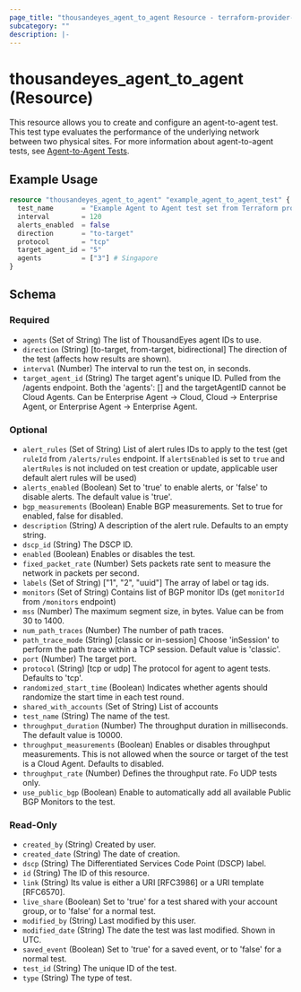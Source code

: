 ```yaml
---
page_title: "thousandeyes_agent_to_agent Resource - terraform-provider-thousandeyes"
subcategory: ""
description: |-
---
```


# thousandeyes_agent_to_agent (Resource)

This resource allows you to create and configure an agent-to-agent test. This test type evaluates the performance of the underlying network between two physical sites. For more information about agent-to-agent tests, see [Agent-to-Agent Tests](https://docs.thousandeyes.com/product-documentation/internet-and-wan-monitoring/tests#agent-to-agent-test).

## Example Usage

```terraform
resource "thousandeyes_agent_to_agent" "example_agent_to_agent_test" {
  test_name       = "Example Agent to Agent test set from Terraform provider"
  interval        = 120
  alerts_enabled  = false
  direction       = "to-target"
  protocol        = "tcp"
  target_agent_id = "5"
  agents          = ["3"] # Singapore
}
```

<!-- schema generated by tfplugindocs -->
## Schema

### Required

- `agents` (Set of String) The list of ThousandEyes agent IDs to use.
- `direction` (String) [to-target, from-target, bidirectional] The direction of the test (affects how results are shown).
- `interval` (Number) The interval to run the test on, in seconds.
- `target_agent_id` (String) The target agent's unique ID. Pulled from the /agents endpoint. Both the 'agents': [] and the targetAgentID cannot be Cloud Agents. Can be Enterprise Agent -> Cloud, Cloud -> Enterprise Agent, or Enterprise Agent -> Enterprise Agent.

### Optional

- `alert_rules` (Set of String) List of alert rules IDs to apply to the test (get `ruleId` from `/alerts/rules` endpoint. If `alertsEnabled` is set to `true` and `alertRules` is not included on test creation or update, applicable user default alert rules will be used)
- `alerts_enabled` (Boolean) Set to 'true' to enable alerts, or 'false' to disable alerts. The default value is 'true'.
- `bgp_measurements` (Boolean) Enable BGP measurements. Set to true for enabled, false for disabled.
- `description` (String) A description of the alert rule. Defaults to an empty string.
- `dscp_id` (String) The DSCP ID.
- `enabled` (Boolean) Enables or disables the test.
- `fixed_packet_rate` (Number) Sets packets rate sent to measure the network in packets per second.
- `labels` (Set of String) ["1", "2", "uuid"] The array of label or tag ids.
- `monitors` (Set of String) Contains list of BGP monitor IDs (get `monitorId` from `/monitors` endpoint)
- `mss` (Number) The maximum segment size, in bytes. Value can be from 30 to 1400.
- `num_path_traces` (Number) The number of path traces.
- `path_trace_mode` (String) [classic or in-session] Choose 'inSession' to perform the path trace within a TCP session. Default value is 'classic'.
- `port` (Number) The target port.
- `protocol` (String) [tcp or udp] The protocol for agent to agent tests. Defaults to 'tcp'.
- `randomized_start_time` (Boolean) Indicates whether agents should randomize the start time in each test round.
- `shared_with_accounts` (Set of String) List of accounts
- `test_name` (String) The name of the test.
- `throughput_duration` (Number) The throughput duration in milliseconds. The default value is 10000.
- `throughput_measurements` (Boolean) Enables or disables throughput measurements. This is not allowed when the source or target of the test is a Cloud Agent. Defaults to disabled.
- `throughput_rate` (Number) Defines the throughput rate. Fo UDP tests only.
- `use_public_bgp` (Boolean) Enable to automatically add all available Public BGP Monitors to the test.

### Read-Only

- `created_by` (String) Created by user.
- `created_date` (String) The date of creation.
- `dscp` (String) The Differentiated Services Code Point (DSCP) label.
- `id` (String) The ID of this resource.
- `link` (String) Its value is either a URI [RFC3986] or a URI template [RFC6570].
- `live_share` (Boolean) Set to 'true' for a test shared with your account group, or to 'false' for a normal test.
- `modified_by` (String) Last modified by this user.
- `modified_date` (String) The date the test was last modified. Shown in UTC.
- `saved_event` (Boolean) Set to 'true' for a saved event, or to 'false' for a normal test.
- `test_id` (String) The unique ID of the test.
- `type` (String) The type of test.


